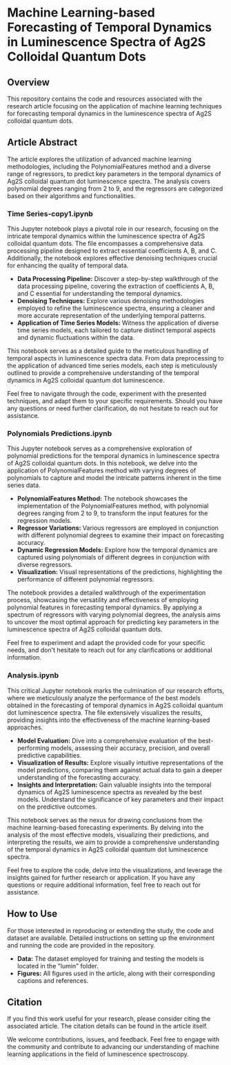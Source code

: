 # Machine Learning-based Forecasting of Temporal Dynamics in Luminescence Spectra of Ag2S Colloidal Quantum Dots

## Overview
This repository contains the code and resources associated with the research article focusing on the application of machine learning techniques for forecasting temporal dynamics in the luminescence spectra of Ag2S colloidal quantum dots.

## Article Abstract
The article explores the utilization of advanced machine learning methodologies, including the PolynomialFeatures method and a diverse range of regressors, to predict key parameters in the temporal dynamics of Ag2S colloidal quantum dot luminescence spectra. The analysis covers polynomial degrees ranging from 2 to 9, and the regressors are categorized based on their algorithms and functionalities.

### Time Series-copy1.ipynb

This Jupyter notebook plays a pivotal role in our research, focusing on the intricate temporal dynamics within the luminescence spectra of Ag2S colloidal quantum dots. The file encompasses a comprehensive data processing pipeline designed to extract essential coefficients A, B, and C. Additionally, the notebook explores effective denoising techniques crucial for enhancing the quality of temporal data.

- **Data Processing Pipeline:** Discover a step-by-step walkthrough of the data processing pipeline, covering the extraction of coefficients A, B, and C essential for understanding the temporal dynamics.
- **Denoising Techniques:** Explore various denoising methodologies employed to refine the luminescence spectra, ensuring a cleaner and more accurate representation of the underlying temporal patterns.
- **Application of Time Series Models:** Witness the application of diverse time series models, each tailored to capture distinct temporal aspects and dynamic fluctuations within the data.

This notebook serves as a detailed guide to the meticulous handling of temporal aspects in luminescence spectra data. From data preprocessing to the application of advanced time series models, each step is meticulously outlined to provide a comprehensive understanding of the temporal dynamics in Ag2S colloidal quantum dot luminescence.

Feel free to navigate through the code, experiment with the presented techniques, and adapt them to your specific requirements. Should you have any questions or need further clarification, do not hesitate to reach out for assistance.


### Polynomials Predictions.ipynb

This Jupyter notebook serves as a comprehensive exploration of polynomial predictions for the temporal dynamics in luminescence spectra of Ag2S colloidal quantum dots. In this notebook, we delve into the application of PolynomialFeatures method with varying degrees of polynomials to capture and model the intricate patterns inherent in the time series data.
- **PolynomialFeatures Method:** The notebook showcases the implementation of the PolynomialFeatures method, with polynomial degrees ranging from 2 to 9, to transform the input features for the regression models.
- **Regressor Variations:** Various regressors are employed in conjunction with different polynomial degrees to examine their impact on forecasting accuracy.
- **Dynamic Regression Models:** Explore how the temporal dynamics are captured using polynomials of different degrees in conjunction with diverse regressors.
- **Visualization:** Visual representations of the predictions, highlighting the performance of different polynomial regressors.

The notebook provides a detailed walkthrough of the experimentation process, showcasing the versatility and effectiveness of employing polynomial features in forecasting temporal dynamics. By applying a spectrum of regressors with varying polynomial degrees, the analysis aims to uncover the most optimal approach for predicting key parameters in the luminescence spectra of Ag2S colloidal quantum dots.

Feel free to experiment and adapt the provided code for your specific needs, and don't hesitate to reach out for any clarifications or additional information.


### Analysis.ipynb

This critical Jupyter notebook marks the culmination of our research efforts, where we meticulously analyze the performance of the best models obtained in the forecasting of temporal dynamics in Ag2S colloidal quantum dot luminescence spectra. The file extensively visualizes the results, providing insights into the effectiveness of the machine learning-based approaches.

- **Model Evaluation:** Dive into a comprehensive evaluation of the best-performing models, assessing their accuracy, precision, and overall predictive capabilities.
- **Visualization of Results:** Explore visually intuitive representations of the model predictions, comparing them against actual data to gain a deeper understanding of the forecasting accuracy.
- **Insights and Interpretation:** Gain valuable insights into the temporal dynamics of Ag2S luminescence spectra as revealed by the best models. Understand the significance of key parameters and their impact on the predictive outcomes.

This notebook serves as the nexus for drawing conclusions from the machine learning-based forecasting experiments. By delving into the analysis of the most effective models, visualizing their predictions, and interpreting the results, we aim to provide a comprehensive understanding of the temporal dynamics in Ag2S colloidal quantum dot luminescence spectra.

Feel free to explore the code, delve into the visualizations, and leverage the insights gained for further research or application. If you have any questions or require additional information, feel free to reach out for assistance.


## How to Use
For those interested in reproducing or extending the study, the code and dataset are available. Detailed instructions on setting up the environment and running the code are provided in the repository.
- **Data:** The dataset employed for training and testing the models is located in the "lumin" folder.
- **Figures:** All figures used in the article, along with their corresponding captions and references.


## Citation
If you find this work useful for your research, please consider citing the associated article. The citation details can be found in the article itself.

We welcome contributions, issues, and feedback. Feel free to engage with the community and contribute to advancing our understanding of machine learning applications in the field of luminescence spectroscopy.
